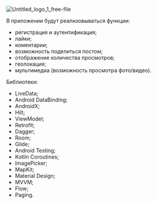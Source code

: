 ![Untitled_logo_1_free-file](https://github.com/Nikolay6491/Craftify/assets/106406950/6345dea6-933f-4250-89c2-a2603508653a)

В приложении будут реализовываться функции:
- регистрация и аутентификация;
- лайки;
- коментарии;
- возможность поделиться постом;
- отображение количества просмотров;
- геолокация;
- мультимедиа (возможность просмотра фото/видео).

Библиотеки:
- LiveData;
- Android DataBinding;
- AndroidX;
- Hilt;
- ViewModel;
- Retrofit;
- Dagger;
- Room;
- Glide;
- Android Testing;
- Kotlin Coroutines;
- ImagePicker;
- MapKit;
- Material Design;
- MVVM;
- Flow;
- Paging.
